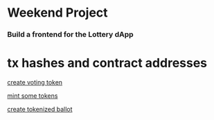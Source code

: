 # Weekend Project
### Build a frontend for the Lottery dApp


# tx hashes and contract addresses

[create voting token](https://goerli.etherscan.io/tx/0x696ec78e4f4d3d6d83ca53aedff9659a415be254a7bc4abc020e7009e050269f)

[mint some tokens](https://goerli.etherscan.io/tx/0xd02a3ae6a912324915ec4d7353895e34f43c0e663b056912535d3baf216e032c)

[create tokenized ballot](https://goerli.etherscan.io/tx/0x40304ee94a9fc44f4376cad7ab7f90fbe6f6fb794c6d8fae82003ef36343c72c)

